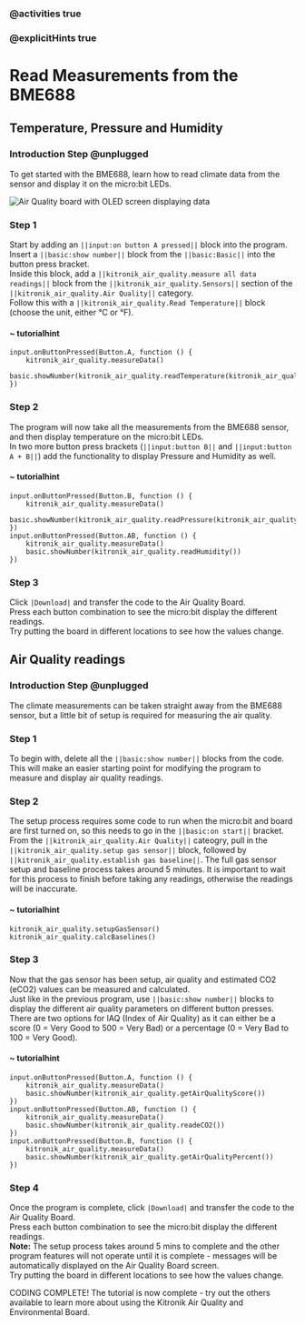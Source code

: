 ### @activities true
### @explicitHints true

# Read Measurements from the BME688

## Temperature, Pressure and Humidity
### Introduction Step @unplugged
To get started with the BME688, learn how to read climate data from the sensor and display it on the micro:bit LEDs.  

![Air Quality board with OLED screen displaying data](https://KitronikLtd.github.io/pxt-kitronik-air-quality/assets/air-quality-board.jpg)

### Step 1
Start by adding an ``||input:on button A pressed||`` block into the program.  
Insert a ``||basic:show number||`` block from the ``||basic:Basic||`` into the button press bracket.  
Inside this block, add a ``||kitronik_air_quality.measure all data readings||`` block from the ``||kitronik_air_quality.Sensors||`` section of the ``||kitronik_air_quality.Air Quality||`` category.  
Follow this with a ``||kitronik_air_quality.Read Temperature||`` block (choose the unit, either °C or °F).  

#### ~ tutorialhint
```blocks
input.onButtonPressed(Button.A, function () {
    kitronik_air_quality.measureData()
    basic.showNumber(kitronik_air_quality.readTemperature(kitronik_air_quality.TemperatureUnitList.C))
})
```

### Step 2
The program will now take all the measurements from the BME688 sensor, and then display temperature on the micro:bit LEDs.  
In two more button press brackets (``||input:button B||`` and ``||input:button A + B||``) add the functionality to display Pressure and Humidity as well.  

#### ~ tutorialhint
```blocks
input.onButtonPressed(Button.B, function () {
    kitronik_air_quality.measureData()
    basic.showNumber(kitronik_air_quality.readPressure(kitronik_air_quality.PressureUnitList.Pa))
})
input.onButtonPressed(Button.AB, function () {
    kitronik_air_quality.measureData()
    basic.showNumber(kitronik_air_quality.readHumidity())
})
```

### Step 3
Click ``|Download|`` and transfer the code to the Air Quality Board.  
Press each button combination to see the micro:bit display the different readings.  
Try putting the board in different locations to see how the values change.  

## Air Quality readings
### Introduction Step @unplugged
The climate measurements can be taken straight away from the BME688 sensor, but a little bit of setup is required for measuring the air quality.  

### Step 1
To begin with, delete all the ``||basic:show number||`` blocks from the code.  
This will make an easier starting point for modifying the program to measure and display air quality readings.  

### Step 2
The setup process requires some code to run when the micro:bit and board are first turned on, so this needs to go in the ``||basic:on start||`` bracket.  
From the ``||kitronik_air_quality.Air Quality||`` cateogry, pull in the ``||kitronik_air_quality.setup gas sensor||`` block, followed by ``||kitronik_air_quality.establish gas baseline||``. The full gas sensor setup and baseline process takes around 5 minutes. It is important to wait for this process to finish before taking any readings, otherwise the readings will be inaccurate.

#### ~ tutorialhint
```blocks
kitronik_air_quality.setupGasSensor()
kitronik_air_quality.calcBaselines()
```

### Step 3
Now that the gas sensor has been setup, air quality and estimated CO2 (eCO2) values can be measured and calculated.  
Just like in the previous program, use ``||basic:show number||`` blocks to display the different air quality parameters on different button presses.  
There are two options for IAQ (Index of Air Quality) as it can either be a score (0 = Very Good to 500 = Very Bad) or a percentage (0 = Very Bad to 100 = Very Good).  

#### ~ tutorialhint
```blocks
input.onButtonPressed(Button.A, function () {
    kitronik_air_quality.measureData()
    basic.showNumber(kitronik_air_quality.getAirQualityScore())
})
input.onButtonPressed(Button.AB, function () {
    kitronik_air_quality.measureData()
    basic.showNumber(kitronik_air_quality.readeCO2())
})
input.onButtonPressed(Button.B, function () {
    kitronik_air_quality.measureData()
    basic.showNumber(kitronik_air_quality.getAirQualityPercent())
})
```

### Step 4
Once the program is complete, click ``|Download|`` and transfer the code to the Air Quality Board.  
Press each button combination to see the micro:bit display the different readings.  
**Note:** The setup process takes around 5 mins to complete and the other program features will not operate until it is complete - messages will be automatically displayed on the Air Quality Board screen.  
Try putting the board in different locations to see how the values change.  
  
CODING COMPLETE! The tutorial is now complete - try out the others available to learn more about using the Kitronik Air Quality and Environmental Board.